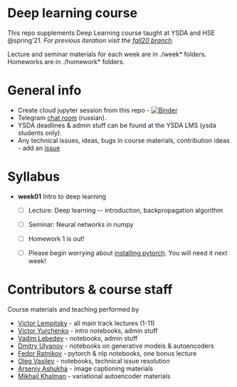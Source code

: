# Deep learning course

This repo supplements Deep Learning course taught at YSDA and HSE @spring'21. _For previous iteration visit the [fall20 branch](https://github.com/yandexdataschool/Practical_DL/tree/fall20)._

Lecture and seminar materials for each week are in ./week* folders. Homeworks are in ./homework* folders.

# General info
* Create cloud jupyter session from this repo - [![Binder](https://mybinder.org/badge.svg)](https://mybinder.org/v2/gh/yandexdataschool/Practical_DL/master)
* Telegram [chat room](https://t.me/joinchat/Gmrhi5MOfA2AHTPl) (russian).
* YSDA deadlines & admin stuff can be found at the YSDA LMS (ysda students only).
* Any technical issues, ideas, bugs in course materials, contribution ideas - add an [issue](https://github.com/yandexdataschool/practical_dl/issues)


# Syllabus
- __week01__ Intro to deep learning
  - [ ] Lecture: Deep learning -- introduction, backpropagation algorithm
  - [ ] Seminar: Neural networks in numpy
  - [ ] Homework 1 is out!
  - [ ] Please begin worrying about [installing pytorch](https://github.com/yandexdataschool/Practical_DL/issues/6). You will need it next week!


# Contributors & course staff
Course materials and teaching performed by
- [Victor Lempitsky](http://sites.skoltech.ru/compvision/members/vilem/) - all main track lectures (1-11)
- [Victor Yurchenko](https://github.com/simflin) - intro notebooks, admin stuff
- [Vadim Lebedev](https://github.com/vadim-v-lebedev) - notebooks, admin stuff
- [Dmitry Ulyanov](https://github.com/DmitryUlyanov) - notebooks on generative models & autoencoders
- [Fedor Ratnikov](https://github.com/justheuristic/) - pytorch & nlp notebooks, one bonus lecture
- [Oleg Vasilev](https://github.com/Omrigan) - notebooks, technical issue resolution
- [Arseniy Ashukha](https://github.com/ars-ashuha) - image captioning materials
- [Mikhail Khalman](https://github.com/mihaha) - variational autoencoder materials

